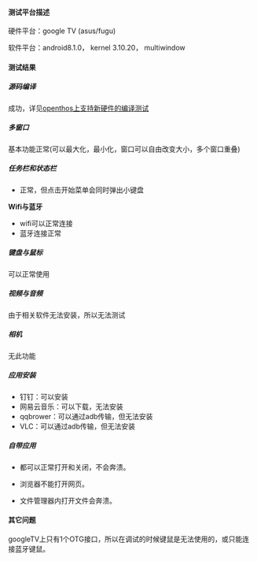 #### 测试平台描述

硬件平台：google TV (asus/fugu)

软件平台：android8.1.0， kernel 3.10.20， multiwindow

#### 测试结果

##### 源码编译

成功，详见[openthos上支持新硬件的编译测试](openthos上支持新硬件的编译测试.md)

##### 多窗口

基本功能正常(可以最大化，最小化，窗口可以自由改变大小，多个窗口重叠)

##### 任务栏和状态栏

- 正常，但点击开始菜单会同时弹出小键盘

**Wifi与蓝牙**

- wifi可以正常连接
- 蓝牙连接正常

##### 键盘与鼠标

可以正常使用

##### 视频与音频

由于相关软件无法安装，所以无法测试

##### 相机

无此功能

##### 应用安装

- 钉钉：可以安装
- 网易云音乐：可以下载，无法安装
- qqbrower：可以通过adb传输，但无法安装
- VLC：可以通过adb传输，但无法安装

##### 自带应用

- 都可以正常打开和关闭，不会奔溃。

- 浏览器不能打开网页。
- 文件管理器内打开文件会奔溃。

#### 其它问题

googleTV上只有1个OTG接口，所以在调试的时候键鼠是无法使用的，或只能连接蓝牙键鼠。